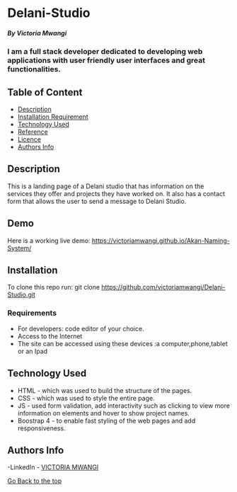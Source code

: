 # Delani-Studio

##### By Victoria Mwangi

### I am a full stack developer dedicated to developing web applications with user friendly user interfaces and great functionalities.

## Table of Content

- [Description](#description)
- [Installation Requirement](#Installation)
- [Technology Used](#technology-used)
- [Reference](#reference)
- [Licence](#licence)
- [Authors Info](#author-Info)

## Description

This is a landing page of a Delani studio that has information on the services they offer and projects they have worked on. 
It also has a contact form that allows the user to send a message to Delani Studio.
## Demo
Here is a working live demo: https://victoriamwangi.github.io/Akan-Naming-System/
## Installation

To clone this repo run: git clone https://github.com/victoriamwangi/Delani-Studio.git

### Requirements

- For developers: code editor of your choice.
- Access to the Internet
- The site can be accessed using these devices :a computer,phone,tablet or an Ipad


## Technology Used

- HTML - which was used to build the structure of the pages.
- CSS - which was used to style the entire page.
- JS - used form validation, add interactivity such as clicking to view more information on elements and hover to show project names.
- Boostrap 4 - to enable fast styling of the web pages and add responsiveness.

## Authors Info

-LinkedIn - [VICTORIA MWANGI](https://www.linkedin.com/in/victoria-mwangi-5bb054203/)

[Go Back to the top](#description)
